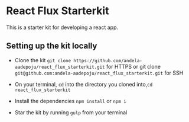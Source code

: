 # React Flux Starterkit
This is a starter kit for developing a react app.

## Setting up the kit locally

- Clone the kit `git clone https://github.com/andela-aadepoju/react_flux_starterkit.git` for HTTPS or git clone `git@github.com:andela-aadepoju/react_flux_starterkit.git` for SSH

- On your terminal, `cd` into the directory you cloned into,`cd react_flux_starterkit`

- Install the dependencies `npm install` or  `npm i`

- Star the kit by running `gulp` from your terminal
